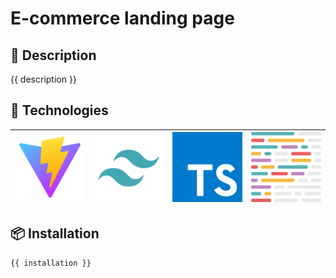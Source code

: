 # E-commerce landing page

## 📝 Description

{{ description }}

## 🚀 Technologies

| ![Vite](public/vite.svg) | ![Tailwind](public/tailwind.svg) | ![Typescript](public/typescript.svg) | ![Prettier](public/prettier.svg) |
|--------------------------|----------------------------------|--------------------------------------|----------------------------------|

## 📦 Installation

```bash
{{ installation }}
```
